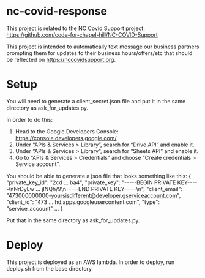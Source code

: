 # nc-covid-response
This project is related to the NC Covid Support project: https://github.com/code-for-chapel-hill/NC-COVID-Support

This project is intended to automatically text message our business partners prompting them for updates to their business hours/offers/etc that should be reflected on https://nccovidsupport.org.

# Setup
You will need to generate a client_secret.json file and put it in the same directory as ask_for_updates.py.

In order to do this:

1. Head to the Google Developers Console: https://console.developers.google.com/
2. Under “APIs & Services > Library”, search for “Drive API” and enable it.
3. Under “APIs & Services > Library”, search for “Sheets API” and enable it.
4. Go to “APIs & Services > Credentials” and choose “Create credentials > Service account”.

You should be able to generate a json file that looks something like this:
{
    "private_key_id": "2cd … ba4",
    "private_key": "-----BEGIN PRIVATE KEY-----\nNrDyLw … jINQh/9\n-----END PRIVATE KEY-----\n",
    "client_email": "473000000000-yoursisdifferent@developer.gserviceaccount.com",
    "client_id": "473 … hd.apps.googleusercontent.com",
    "type": "service_account"
    ...
}

Put that in the same directory as ask_for_updates.py.

# Deploy
This project is deployed as an AWS lambda.
In order to deploy, run deploy.sh from the base directory